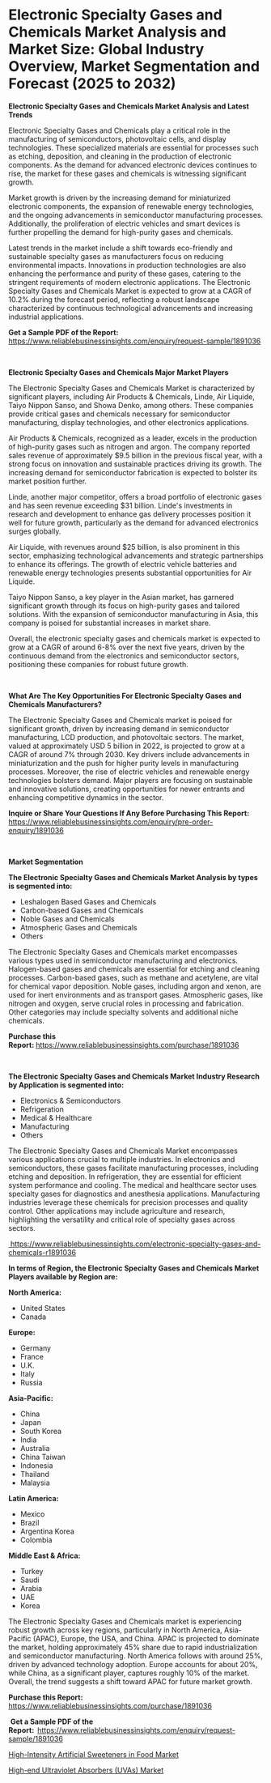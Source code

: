 <p><h1>Electronic Specialty Gases and Chemicals Market Analysis and Market Size: Global Industry Overview, Market Segmentation and Forecast (2025 to 2032)</h1></p><p><strong>Electronic Specialty Gases and Chemicals Market Analysis and Latest Trends</strong></p>
<p><p>Electronic Specialty Gases and Chemicals play a critical role in the manufacturing of semiconductors, photovoltaic cells, and display technologies. These specialized materials are essential for processes such as etching, deposition, and cleaning in the production of electronic components. As the demand for advanced electronic devices continues to rise, the market for these gases and chemicals is witnessing significant growth.</p><p>Market growth is driven by the increasing demand for miniaturized electronic components, the expansion of renewable energy technologies, and the ongoing advancements in semiconductor manufacturing processes. Additionally, the proliferation of electric vehicles and smart devices is further propelling the demand for high-purity gases and chemicals.</p><p>Latest trends in the market include a shift towards eco-friendly and sustainable specialty gases as manufacturers focus on reducing environmental impacts. Innovations in production technologies are also enhancing the performance and purity of these gases, catering to the stringent requirements of modern electronic applications. The Electronic Specialty Gases and Chemicals Market is expected to grow at a CAGR of 10.2% during the forecast period, reflecting a robust landscape characterized by continuous technological advancements and increasing industrial applications.</p></p>
<p><strong>Get a Sample PDF of the Report:&nbsp;</strong> <a href="https://www.reliablebusinessinsights.com/enquiry/request-sample/1891036?utm_campaign=57&utm_medium=2&utm_source=Github&utm_content=ia&utm_term=14012025&utm_id=electronic-specialty-gases-and-chemicals">https://www.reliablebusinessinsights.com/enquiry/request-sample/1891036</a></p>
<p>&nbsp;</p>
<p><strong>Electronic Specialty Gases and Chemicals Major Market Players</strong></p>
<p><p>The Electronic Specialty Gases and Chemicals Market is characterized by significant players, including Air Products & Chemicals, Linde, Air Liquide, Taiyo Nippon Sanso, and Showa Denko, among others. These companies provide critical gases and chemicals necessary for semiconductor manufacturing, display technologies, and other electronics applications. </p><p>Air Products & Chemicals, recognized as a leader, excels in the production of high-purity gases such as nitrogen and argon. The company reported sales revenue of approximately $9.5 billion in the previous fiscal year, with a strong focus on innovation and sustainable practices driving its growth. The increasing demand for semiconductor fabrication is expected to bolster its market position further.</p><p>Linde, another major competitor, offers a broad portfolio of electronic gases and has seen revenue exceeding $31 billion. Linde's investments in research and development to enhance gas delivery processes position it well for future growth, particularly as the demand for advanced electronics surges globally.</p><p>Air Liquide, with revenues around $25 billion, is also prominent in this sector, emphasizing technological advancements and strategic partnerships to enhance its offerings. The growth of electric vehicle batteries and renewable energy technologies presents substantial opportunities for Air Liquide.</p><p>Taiyo Nippon Sanso, a key player in the Asian market, has garnered significant growth through its focus on high-purity gases and tailored solutions. With the expansion of semiconductor manufacturing in Asia, this company is poised for substantial increases in market share.</p><p>Overall, the electronic specialty gases and chemicals market is expected to grow at a CAGR of around 6-8% over the next five years, driven by the continuous demand from the electronics and semiconductor sectors, positioning these companies for robust future growth.</p></p>
<p>&nbsp;</p>
<p><strong>What Are The Key Opportunities For Electronic Specialty Gases and Chemicals Manufacturers?</strong></p>
<p><p>The Electronic Specialty Gases and Chemicals market is poised for significant growth, driven by increasing demand in semiconductor manufacturing, LCD production, and photovoltaic sectors. The market, valued at approximately USD 5 billion in 2022, is projected to grow at a CAGR of around 7% through 2030. Key drivers include advancements in miniaturization and the push for higher purity levels in manufacturing processes. Moreover, the rise of electric vehicles and renewable energy technologies bolsters demand. Major players are focusing on sustainable and innovative solutions, creating opportunities for newer entrants and enhancing competitive dynamics in the sector.</p></p>
<p><strong>Inquire or Share Your Questions If Any Before Purchasing This Report:</strong> <a href="https://www.reliablebusinessinsights.com/enquiry/pre-order-enquiry/1891036?utm_campaign=57&utm_medium=2&utm_source=Github&utm_content=ia&utm_term=14012025&utm_id=electronic-specialty-gases-and-chemicals">https://www.reliablebusinessinsights.com/enquiry/pre-order-enquiry/1891036</a></p>
<p>&nbsp;</p>
<p><strong>Market Segmentation</strong></p>
<p><strong>The Electronic Specialty Gases and Chemicals Market Analysis by types is segmented into:</strong></p>
<p><ul><li>Leshalogen Based Gases and Chemicals</li><li>Carbon-based Gases and Chemicals</li><li>Noble Gases and Chemicals</li><li>Atmospheric Gases and Chemicals</li><li>Others</li></ul></p>
<p><p>The Electronic Specialty Gases and Chemicals market encompasses various types used in semiconductor manufacturing and electronics. Halogen-based gases and chemicals are essential for etching and cleaning processes. Carbon-based gases, such as methane and acetylene, are vital for chemical vapor deposition. Noble gases, including argon and xenon, are used for inert environments and as transport gases. Atmospheric gases, like nitrogen and oxygen, serve crucial roles in processing and fabrication. Other categories may include specialty solvents and additional niche chemicals.</p></p>
<p><strong>Purchase this Report:&nbsp;</strong><a href="https://www.reliablebusinessinsights.com/purchase/1891036?utm_campaign=57&utm_medium=2&utm_source=Github&utm_content=ia&utm_term=14012025&utm_id=electronic-specialty-gases-and-chemicals">https://www.reliablebusinessinsights.com/purchase/1891036</a></p>
<p>&nbsp;</p>
<p><strong>The Electronic Specialty Gases and Chemicals Market Industry Research by Application is segmented into:</strong></p>
<p><ul><li>Electronics & Semiconductors</li><li>Refrigeration</li><li>Medical & Healthcare</li><li>Manufacturing</li><li>Others</li></ul></p>
<p><p>The Electronic Specialty Gases and Chemicals Market encompasses various applications crucial to multiple industries. In electronics and semiconductors, these gases facilitate manufacturing processes, including etching and deposition. In refrigeration, they are essential for efficient system performance and cooling. The medical and healthcare sector uses specialty gases for diagnostics and anesthesia applications. Manufacturing industries leverage these chemicals for precision processes and quality control. Other applications may include agriculture and research, highlighting the versatility and critical role of specialty gases across sectors.</p></p>
<p><a href="https://www.reliablebusinessinsights.com/electronic-specialty-gases-and-chemicals-r1891036?utm_campaign=57&utm_medium=2&utm_source=Github&utm_content=ia&utm_term=14012025&utm_id=electronic-specialty-gases-and-chemicals">&nbsp;https://www.reliablebusinessinsights.com/electronic-specialty-gases-and-chemicals-r1891036</a></p>
<p><strong>In terms of Region, the Electronic Specialty Gases and Chemicals Market Players available by Region are:</strong></p>
<p>
    <p> <strong> North America: </strong>
        <ul>
            <li>United States</li>
            <li>Canada</li>
        </ul>
        </p> 
    <p> <strong> Europe: </strong>
        <ul>
            <li>Germany</li>
            <li>France</li>
            <li>U.K.</li>
            <li>Italy</li>
            <li>Russia</li>
        </ul>
        </p> 
    <p> <strong> Asia-Pacific: </strong>
        <ul>
            <li>China</li>
            <li>Japan</li>
            <li>South Korea</li>
            <li>India</li>
            <li>Australia</li>
            <li>China Taiwan</li>
            <li>Indonesia</li>
            <li>Thailand</li>
            <li>Malaysia</li>
        </ul>
        </p> 
    <p> <strong> Latin America: </strong>
        <ul>
            <li>Mexico</li>
            <li>Brazil</li>
            <li>Argentina Korea</li>
            <li>Colombia</li>
        </ul>
        </p> 
    <p> <strong> Middle East & Africa: </strong>
        <ul>
            <li>Turkey</li>
            <li>Saudi</li>
            <li>Arabia</li>
            <li>UAE</li>
            <li>Korea</li>
        </ul>
    </p>
    </p>
<p><p>The Electronic Specialty Gases and Chemicals market is experiencing robust growth across key regions, particularly in North America, Asia-Pacific (APAC), Europe, the USA, and China. APAC is projected to dominate the market, holding approximately 45% share due to rapid industrialization and semiconductor manufacturing. North America follows with around 25%, driven by advanced technology adoption. Europe accounts for about 20%, while China, as a significant player, captures roughly 10% of the market. Overall, the trend suggests a shift toward APAC for future market growth.</p></p>
<p><strong>Purchase this Report: </strong><a href="https://www.reliablebusinessinsights.com/purchase/1891036?utm_campaign=57&utm_medium=2&utm_source=Github&utm_content=ia&utm_term=14012025&utm_id=electronic-specialty-gases-and-chemicals">https://www.reliablebusinessinsights.com/purchase/1891036</a></p>
<p>&nbsp;<strong>Get a Sample PDF of the Report:&nbsp;&nbsp;</strong><a href="https://www.reliablebusinessinsights.com/enquiry/request-sample/1891036?utm_campaign=57&utm_medium=2&utm_source=Github&utm_content=ia&utm_term=14012025&utm_id=electronic-specialty-gases-and-chemicals">https://www.reliablebusinessinsights.com/enquiry/request-sample/1891036</a></p>
<p><strong></strong></p>
<p><p><a href="https://github.com/ccreola81/Market-Research-Report-List-1/blob/main/high-intensity-artificial-sweeteners-in-food-market.md?utm_campaign=57&utm_medium=2&utm_source=Github&utm_content=ia&utm_term=14012025&utm_id=electronic-specialty-gases-and-chemicals">High-Intensity Artificial Sweeteners in Food Market</a></p><p><a href="https://github.com/bolalfredia7777/Market-Research-Report-List-1/blob/main/high-end-ultraviolet-absorbers-uvas-market.md?utm_campaign=57&utm_medium=2&utm_source=Github&utm_content=ia&utm_term=14012025&utm_id=electronic-specialty-gases-and-chemicals">High-end Ultraviolet Absorbers (UVAs) Market</a></p></p>
